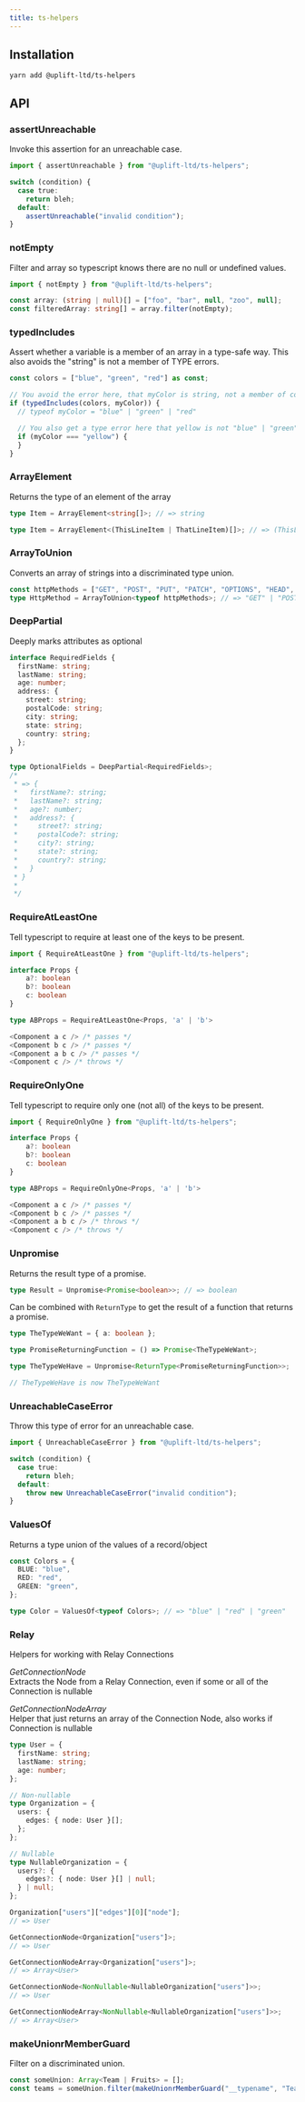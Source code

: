 ```yaml
---
title: ts-helpers
---
```


## Installation

    yarn add @uplift-ltd/ts-helpers

## API

### assertUnreachable

Invoke this assertion for an unreachable case.

```ts
import { assertUnreachable } from "@uplift-ltd/ts-helpers";

switch (condition) {
  case true:
    return bleh;
  default:
    assertUnreachable("invalid condition");
}
```

### notEmpty

Filter and array so typescript knows there are no null or undefined values.

```ts
import { notEmpty } from "@uplift-ltd/ts-helpers";

const array: (string | null)[] = ["foo", "bar", null, "zoo", null];
const filteredArray: string[] = array.filter(notEmpty);
```

### typedIncludes

Assert whether a variable is a member of an array in a type-safe way. This also avoids the "string"
is not a member of TYPE errors.

```ts
const colors = ["blue", "green", "red"] as const;

// You avoid the error here, that myColor is string, not a member of colors
if (typedIncludes(colors, myColor)) {
  // typeof myColor = "blue" | "green" | "red"

  // You also get a type error here that yellow is not "blue" | "green" | "red"
  if (myColor === "yellow") {
  }
}
```

### ArrayElement

Returns the type of an element of the array

```ts
type Item = ArrayElement<string[]>; // => string
```

```ts
type Item = ArrayElement<(ThisLineItem | ThatLineItem)[]>; // => (ThisLineItem | ThatLineItem)
```

### ArrayToUnion

Converts an array of strings into a discriminated type union.

```ts
const httpMethods = ["GET", "POST", "PUT", "PATCH", "OPTIONS", "HEAD", "DELETE"] as const; // note: `as const` is required
type HttpMethod = ArrayToUnion<typeof httpMethods>; // => "GET" | "POST" | "PUT" | "PATCH" | "OPTIONS" | "HEAD" | "DELETE"
```

### DeepPartial

Deeply marks attributes as optional

```ts
interface RequiredFields {
  firstName: string;
  lastName: string;
  age: number;
  address: {
    street: string;
    postalCode: string;
    city: string;
    state: string;
    country: string;
  };
}

type OptionalFields = DeepPartial<RequiredFields>;
/*
 * => {
 *   firstName?: string;
 *   lastName?: string;
 *   age?: number;
 *   address?: {
 *     street?: string;
 *     postalCode?: string;
 *     city?: string;
 *     state?: string;
 *     country?: string;
 *   }
 * }
 *
 */
```

### RequireAtLeastOne

Tell typescript to require at least one of the keys to be present.

```ts
import { RequireAtLeastOne } from "@uplift-ltd/ts-helpers";

interface Props {
    a?: boolean
    b?: boolean
    c: boolean
}

type ABProps = RequireAtLeastOne<Props, 'a' | 'b'>

<Component a c /> /* passes */
<Component b c /> /* passes */
<Component a b c /> /* passes */
<Component c /> /* throws */
```

### RequireOnlyOne

Tell typescript to require only one (not all) of the keys to be present.

```ts
import { RequireOnlyOne } from "@uplift-ltd/ts-helpers";

interface Props {
    a?: boolean
    b?: boolean
    c: boolean
}

type ABProps = RequireOnlyOne<Props, 'a' | 'b'>

<Component a c /> /* passes */
<Component b c /> /* passes */
<Component a b c /> /* throws */
<Component c /> /* throws */
```

### Unpromise

Returns the result type of a promise.

```ts
type Result = Unpromise<Promise<boolean>>; // => boolean
```

Can be combined with `ReturnType` to get the result of a function that returns a promise.

```ts
type TheTypeWeWant = { a: boolean };

type PromiseReturningFunction = () => Promise<TheTypeWeWant>;

type TheTypeWeHave = Unpromise<ReturnType<PromiseReturningFunction>>;

// TheTypeWeHave is now TheTypeWeWant
```

### UnreachableCaseError

Throw this type of error for an unreachable case.

```ts
import { UnreachableCaseError } from "@uplift-ltd/ts-helpers";

switch (condition) {
  case true:
    return bleh;
  default:
    throw new UnreachableCaseError("invalid condition");
}
```

### ValuesOf

Returns a type union of the values of a record/object

```ts
const Colors = {
  BLUE: "blue",
  RED: "red",
  GREEN: "green",
};

type Color = ValuesOf<typeof Colors>; // => "blue" | "red" | "green"
```

### Relay

Helpers for working with Relay Connections

_GetConnectionNode_  
Extracts the Node from a Relay Connection, even if some or all of the Connection is nullable

_GetConnectionNodeArray_  
Helper that just returns an array of the Connection Node, also works if Connection is nullable

```ts
type User = {
  firstName: string;
  lastName: string;
  age: number;
};

// Non-nullable
type Organization = {
  users: {
    edges: { node: User }[];
  };
};

// Nullable
type NullableOrganization = {
  users?: {
    edges?: { node: User }[] | null;
  } | null;
};

Organization["users"]["edges"][0]["node"];
// => User

GetConnectionNode<Organization["users"]>;
// => User

GetConnectionNodeArray<Organization["users"]>;
// => Array<User>

GetConnectionNode<NonNullable<NullableOrganization["users"]>>;
// => User

GetConnectionNodeArray<NonNullable<NullableOrganization["users"]>>;
// => Array<User>
```

### makeUnionrMemberGuard

Filter on a discriminated union.

```ts
const someUnion: Array<Team | Fruits> = [];
const teams = someUnion.filter(makeUnionrMemberGuard("__typename", "Team")); // Team[]
```

